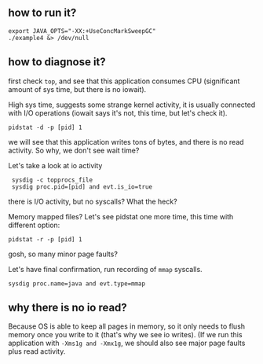 ## how to run it?

	export JAVA_OPTS="-XX:+UseConcMarkSweepGC"
	./example4 &> /dev/null
	
## how to diagnose it?

first check `top`, and see that this application consumes CPU (significant amount of sys time, 
but there is no iowait).

High sys time, suggests some strange kernel activity, it is usually connected with I/O operations
(iowait says it's not, this time, but let's check it).

	pidstat -d -p [pid] 1
	
we will see that this application writes tons of bytes, and there is no read activity. So why, we don't see wait time?

Let's take a look at io activity

	 sysdig -c topprocs_file
	 sysdig proc.pid=[pid] and evt.is_io=true
	 
there is I/O activity, but no syscalls? What the heck?

Memory mapped files? Let's see pidstat one more time, this time with different option:

	pidstat -r -p [pid] 1
	
gosh, so many minor page faults?

Let's have final confirmation, run recording of `mmap` syscalls.

	sysdig proc.name=java and evt.type=mmap
	
## why there is no io read?

Because OS is able to keep all pages in memory, so it only needs to flush memory once you write to it (that's why we see io writes). (If we run this application with `-Xms1g and -Xmx1g`, we should also see major page faults plus read activity.

